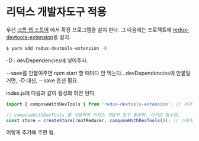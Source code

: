 # 리덕스 개발자도구 적용

우선 [크롬 웹 스토어](https://chrome.google.com/webstore/detail/redux-devtools/lmhkpmbekcpmknklioeibfkpmmfibljd) 에서 확장 프로그램을 설치 한다. 그 다음에는 프로젝트에 [redux-devtools-extension](https://www.npmjs.com/package/redux-devtools-extension)을 설치.

```sh
$ yarn add redux-devtools-extension -D
```

-D : devDependencies에 넣어주자.

--save를 안붙여주면 npm start 할 때마다 안 먹는다.. devDependencies에 안붙일 거면, -D 대신, --save 옵션 필요.

index.js에 다음과 같이 활성화 하면 된다.

```jsx
import { composeWithDevTools } from 'redux-devtools-extension'; // 리덕스 개발자 도구

// composeWithDevTools 를 사용하여 리덕스 개발자 도구 활성화, 이거슨 함수임.
const store = createStore(rootReducer, composeWithDevTools()); // 스토어를 만듭니다.
```

이렇게 추가해 주면 됨.

